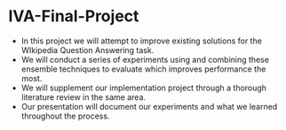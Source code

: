# IVA-Final-Project
- In this project we will attempt to improve existing solutions for the WIkipedia Question Answering task.
- We will conduct a series of experiments using and combining these ensemble techniques to evaluate which improves performance the most.
- We will supplement our implementation project through a thorough literature review in the same area.
- Our presentation will document our experiments and what we learned throughout the process.
